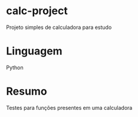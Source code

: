 # calc-project

Projeto simples de calculadora para estudo

# Linguagem

Python

# Resumo

Testes para funções presentes em uma calculadora
